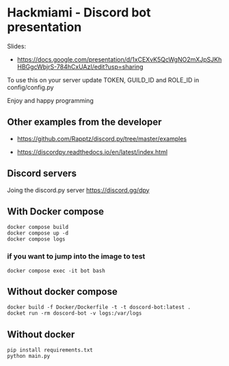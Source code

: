 # Hackmiami - Discord bot presentation

Slides:

- https://docs.google.com/presentation/d/1xCEXvK5QcWgNO2mXJpSJKhHBGgcWbjrS-784hCxUAzI/edit?usp=sharing

To use this on your server update TOKEN, GUILD_ID and ROLE_ID in config/config.py

Enjoy and happy programming

## Other examples from the developer
- https://github.com/Rapptz/discord.py/tree/master/examples

- https://discordpy.readthedocs.io/en/latest/index.html

## Discord servers
Joing the discord.py server https://discord.gg/dpy


## With Docker compose

```
docker compose build
docker compose up -d
docker compose logs
```
### if you want to jump into the image to test
```
docker compose exec -it bot bash
```
## Without docker compose

```
docker build -f Docker/Dockerfile -t -t doscord-bot:latest .
docket run -rm doscord-bot -v logs:/var/logs
```

## Without docker

```
pip install requirements.txt
python main.py
```
